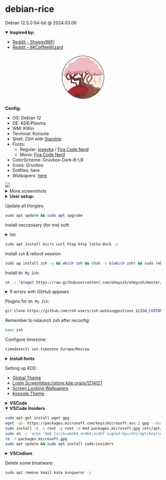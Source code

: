 # debian-rice
Debian 12.5.0 64-bit @ 2024.03.06

<details open><summary><b>Inspired by:</b></summary>

- [Reddit - Shaggy96Fi](https://www.reddit.com/r/unixporn/comments/lydglv/kdeplasma_easy_on_the_eyes_gruvbox_theme/)
- [Reddit - 8KCoffeeWizard](https://www.reddit.com/r/unixporn/comments/y72zlv/kde_kde_rice_without_blur_real/)
</details>

<p align="center">
  <img src="https://github.com/Kseen715/imgs/blob/main/sakura_kharune.png" title="Logo" alt="Logo" width="150" height="150"/>
</p>

**Config:**
- OS: Debian 12
- DE: KDE/Plasma
- WM: KWin
- Terminal: Konsole
- Shell: ZSH with [Starship](https://starship.rs/)
- Fonts:
  - Regular: [Iosevka](https://typeof.net/Iosevka/) / [Fira Code Nerd](https://github.com/ryanoasis/nerd-fonts/releases/download/v3.2.0/FiraCode.zip)
  - Mono: [Fira Code Nerd](https://github.com/ryanoasis/nerd-fonts/releases/download/v3.2.0/FiraCode.zip)
- ColorScheme: Gruvbox-Dark-B-LB
- Icons: Gruvbox
- Dotfiles: here
- Wallpapers: [here](https://raw.githubusercontent.com/D3Ext/aesthetic-wallpapers/main/images/gruvbox_forest-4.png)

<img src=https://i.imgur.com/vaEOImP.jpeg>
<details><summary>More screenshots</summary>
<img src=https://i.imgur.com/z89N0A5.jpeg>
<img src=https://i.imgur.com/xdnn8W3.png>
</details>

<details><summary><b>User setup:</b></summary>

  Switch to root:
  ``` bash
  su
  ```
  
  Install `sudo`:
  ``` bash
  sudo apt install sudo
  ```
  
  Create new user (if not already):
  ``` bash
  sudo adduser <username>
  ```
  
  Allow sudo for new user:
  ``` bash
  sudo usermod -aG sudo <username>
  ```
  
  Switch to freshly sudoed user:
  ``` bash
  su <username>
  ```
</details>

Update all thingies:
``` bash
sudo apt update && sudo apt upgrade
```

Install neccessary (for me) soft:
<details><summary>list</summary>
  
- `micro`
- `curl`
- `htop`
- `btop`
- `latte-dock` 
</details>

``` bash
sudo apt install micro curl htop btop latte-dock -y
```


Install `zsh` & reboot session:
``` bash
sudo ap install zsh -y && which zsh && chsh -s $(which zsh) && sudo reboot now
```

Install `Oh My Zsh`:
``` zsh
sh -c "$(wget https://raw.githubusercontent.com/ohmyzsh/ohmyzsh/master/tools/install.sh -O -)"
```
<details><summary>If errors with GitHub appears</summary>

  Add this to `/etc/hosts`:
  ```
  199.232.28.133 raw.githubusercontent.com
  ```
</details>

Plugins for `Oh My Zsh`:
``` zsh
git clone https://github.com/zsh-users/zsh-autosuggestions ${ZSH_CUSTOM:-~/.oh-my-zsh/custom}/plugins/zsh-autosuggestions && git clone https://github.com/zsh-users/zsh-syntax-highlighting.git ${ZSH_CUSTOM:-~/.oh-my-zsh/custom}/plugins/zsh-syntax-highlighting && curl -sS https://starship.rs/install.sh | sudo sh
```

Remember to relaunch zsh after reconfig:
``` zsh
exec zsh
```

Configure timezone:
``` zsh
timedatectl set-timezone Europe/Moscow
```

<details><summary><b>Install fonts</b></summary>
  
``` zsh
sudo mv *.ttf /usr/share/fonts/truetype
```
</details>

Setting up KDE:
- [Global Theme](https://store.kde.org/p/1327723)
- [Login Screen](https://store.kde.org/p/1312658)https://store.kde.org/p/1214121
- [Screen Locking Wallpapers](https://store.kde.org/p/1069729)
- [Konsole Theme](https://store.kde.org/p/1327725)

<details><summary><b>VSCode</b></summary>
  
``` zsh
sudo apt-get install wget gpg
wget -qO- https://packages.microsoft.com/keys/microsoft.asc | gpg --dearmor > packages.microsoft.gpg
sudo install -D -o root -g root -m 644 packages.microsoft.gpg /etc/apt/keyrings/packages.microsoft.gpg
sudo sh -c 'echo "deb [arch=amd64,arm64,armhf signed-by=/etc/apt/keyrings/packages.microsoft.gpg] https://packages.microsoft.com/repos/code stable main" > /etc/apt/sources.list.d/vscode.list'
rm -f packages.microsoft.gpg
sudo apt update && sudo apt install code
```
</details>

<details open><summary><b>VSCode Insiders</b></summary>
  
``` zsh
sudo apt-get install wget gpg
wget -qO- https://packages.microsoft.com/keys/microsoft.asc | gpg --dearmor > packages.microsoft.gpg
sudo install -D -o root -g root -m 644 packages.microsoft.gpg /etc/apt/keyrings/packages.microsoft.gpg
sudo sh -c 'echo "deb [arch=amd64,arm64,armhf signed-by=/etc/apt/keyrings/packages.microsoft.gpg] https://packages.microsoft.com/repos/code stable main" > /etc/apt/sources.list.d/vscode.list'
rm -f packages.microsoft.gpg
sudo apt update && sudo apt install code-insiders
```
</details>

<details><summary><b>VSCodium</b></summary>
  
``` zsh
wget -qO - https://gitlab.com/paulcarroty/vscodium-deb-rpm-repo/raw/master/pub.gpg \
    | gpg --dearmor \
    | sudo dd of=/usr/share/keyrings/vscodium-archive-keyring.gpg \
&& echo 'deb [ signed-by=/usr/share/keyrings/vscodium-archive-keyring.gpg ] https://download.vscodium.com/debs vscodium main' \
    | sudo tee /etc/apt/sources.list.d/vscodium.list \
&& sudo apt update && sudo apt install codium
```
</details>

Delete some bloatware:
``` zsh
sudo apt remove kmail kate konqueror -y
```
